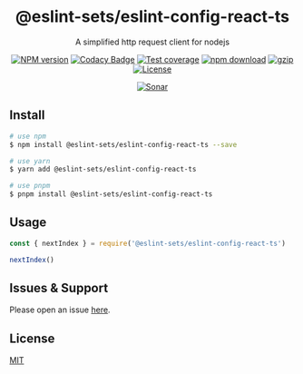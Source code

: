 <div style="text-align: center;" align="center">

# @eslint-sets/eslint-config-react-ts

A simplified http request client for nodejs

[![NPM version][npm-image]][npm-url]
[![Codacy Badge][codacy-image]][codacy-url]
[![Test coverage][codecov-image]][codecov-url]
[![npm download][download-image]][download-url]
[![gzip][gzip-image]][gzip-url]
[![License][license-image]][license-url]

[![Sonar][sonar-image]][sonar-url]

</div>

## Install

```bash
# use npm
$ npm install @eslint-sets/eslint-config-react-ts --save

# use yarn
$ yarn add @eslint-sets/eslint-config-react-ts

# use pnpm
$ pnpm install @eslint-sets/eslint-config-react-ts
```

## Usage

```js
const { nextIndex } = require('@eslint-sets/eslint-config-react-ts')

nextIndex()
```

## Issues & Support

Please open an issue [here](https://github.com/saqqdy/@eslint-sets/eslint-config-react-ts/issues).

## License

[MIT](LICENSE)

[npm-image]: https://img.shields.io/npm/v/@eslint-sets/eslint-config-react-ts.svg?style=flat-square
[npm-url]: https://npmjs.org/package/@eslint-sets/eslint-config-react-ts
[codacy-image]: https://app.codacy.com/project/badge/Grade/f70d4880e4ad4f40aa970eb9ee9d0696
[codacy-url]: https://www.codacy.com/gh/saqqdy/@eslint-sets/eslint-config-react-ts/dashboard?utm_source=github.com&utm_medium=referral&utm_content=saqqdy/@eslint-sets/eslint-config-react-ts&utm_campaign=Badge_Grade
[codecov-image]: https://img.shields.io/codecov/c/github/saqqdy/@eslint-sets/eslint-config-react-ts.svg?style=flat-square
[codecov-url]: https://codecov.io/github/saqqdy/@eslint-sets/eslint-config-react-ts?branch=master
[download-image]: https://img.shields.io/npm/dm/@eslint-sets/eslint-config-react-ts.svg?style=flat-square
[download-url]: https://npmjs.org/package/@eslint-sets/eslint-config-react-ts
[gzip-image]: http://img.badgesize.io/https://unpkg.com/@eslint-sets/eslint-config-react-ts/index.cjs?compression=gzip&label=gzip%20size:%20JS
[gzip-url]: http://img.badgesize.io/https://unpkg.com/@eslint-sets/eslint-config-react-ts/index.cjs?compression=gzip&label=gzip%20size:%20JS
[license-image]: https://img.shields.io/badge/License-MIT-blue.svg
[license-url]: LICENSE
[sonar-image]: https://sonarcloud.io/api/project_badges/quality_gate?project=saqqdy_@eslint-sets/eslint-config-react-ts
[sonar-url]: https://sonarcloud.io/dashboard?id=saqqdy_@eslint-sets/eslint-config-react-ts

